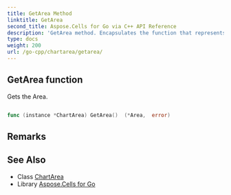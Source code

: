 ```yaml
---
title: GetArea Method 
linktitle: GetArea
second_title: Aspose.Cells for Go via C++ API Reference
description: 'GetArea method. Encapsulates the function that represents getarea in Go.'
type: docs
weight: 200
url: /go-cpp/chartarea/getarea/
---
```


## GetArea function

Gets the Area</see>.

```go

func (instance *ChartArea) GetArea()  (*Area,  error) 

```

## Remarks


## See Also

* Class [ChartArea](../)
* Library [Aspose.Cells for Go](../../)
